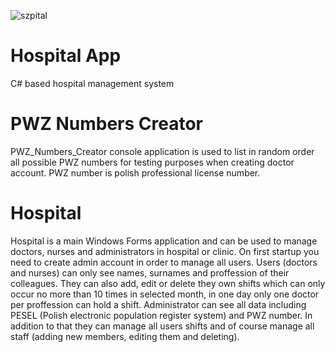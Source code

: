 ![szpital](https://user-images.githubusercontent.com/75019805/211421232-e4d4faa4-c062-45d9-84f7-913e7705d21c.png)
# Hospital App
C# based hospital management system

# PWZ Numbers Creator
PWZ_Numbers_Creator console application is used to list in random order all possible PWZ numbers for testing purposes when creating doctor account.
PWZ number is polish professional license number.

# Hospital
Hospital is a main Windows Forms application and can be used to manage doctors, nurses and administrators in hospital or clinic.
On first startup you need to create admin account in order to manage all users.
Users (doctors and nurses) can only see names, surnames and proffession of their colleagues. They can also add, edit or delete they own shifts which can only occur no more than 10 times in selected month, in one day only one doctor per proffession can hold a shift. Administrator can see all data including PESEL (Polish electronic population register system) and PWZ number. In addition to that they can manage all users shifts and of course manage all staff (adding new members, editing them and deleting).
